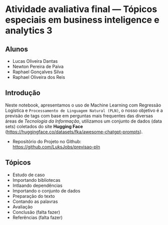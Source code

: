 # Atividade avaliativa final — Tópicos especiais em business inteligence e analytics 3

## Alunos

* Lucas Oliveira Dantas
* Newton Pereira de Paiva
* Raphael Gonçalves Silva 
* Raphael Oliveira dos Reis

## Introdução

Neste notebook, apresentamos o uso de Machine Learning com Regressão Logística e `Processamento de Linguagem Natural (PLN)`, o nosso objetivo é a previsão de tags com base em perguntas mais frequentes das diversas áreas de *Tecnologia da Informação*, utilizamos um conjunto de dados (data sets) coletados do site **Hugging Face** (https://huggingface.co/datasets/fka/awesome-chatgpt-prompts).

* Repositório do Projeto no Github: https://github.com/LuksJobs/previsao-pln

## Tópicos 

- Estudo de caso
- Importando bibliotecas
- Intlaando dependências
- Importando o conjunto de dados
- Preparação do texto
- Contando as palavras
- Avaliação
- Conclusão (falta fazer)
- Referências (falta fazer)